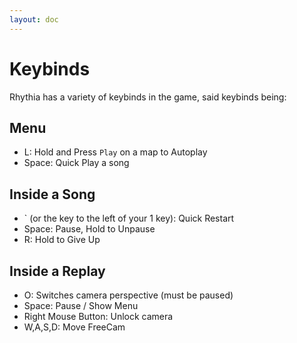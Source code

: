 ```yaml
---
layout: doc
---
```


# Keybinds

Rhythia has a variety of keybinds in the game, said keybinds being:

## Menu

- L: Hold and Press `Play` on a map to Autoplay
- Space: Quick Play a song

## Inside a Song
- ` (or the key to the left of your 1 key): Quick Restart
- Space: Pause, Hold to Unpause
- R: Hold to Give Up

## Inside a Replay
- O: Switches camera perspective (must be paused)
- Space: Pause / Show Menu
- Right Mouse Button: Unlock camera
- W,A,S,D: Move FreeCam